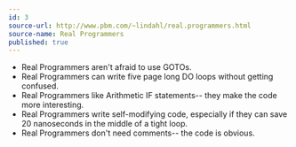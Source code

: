 ```yaml
---
id: 3
source-url: http://www.pbm.com/~lindahl/real.programmers.html
source-name: Real Programmers
published: true
---
```

 
 - Real Programmers aren't afraid to use GOTOs.
 - Real Programmers can write five page long DO loops without getting confused.
 - Real Programmers like Arithmetic IF statements-- they make the code more interesting.
 - Real Programmers write self-modifying code, especially if they can save 20 nanoseconds in the middle of a tight loop.
 - Real Programmers don't need comments-- the code is obvious.
